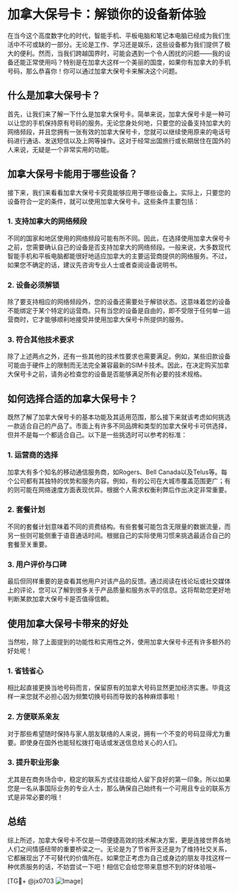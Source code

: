 # 加拿大保号卡：解锁你的设备新体验

在当今这个高度数字化的时代，智能手机、平板电脑和笔记本电脑已经成为我们生活中不可或缺的一部分。无论是工作、学习还是娱乐，这些设备都为我们提供了极大的便利。然而，当我们跨越国界时，可能会遇到一个令人困扰的问题——我的设备还能正常使用吗？特别是在加拿大这样一个美丽的国度，如果你有加拿大的手机号码，那么恭喜你！你可以通过加拿大保号卡来解决这个问题。

## 什么是加拿大保号卡？

首先，让我们来了解一下什么是加拿大保号卡。简单来说，加拿大保号卡是一种可以让您的手机保持原有号码的服务。无论您身处何地，只要您的设备支持加拿大的网络频段，并且您拥有一张有效的加拿大保号卡，您就可以继续使用原来的电话号码进行通话、发送短信以及上网等操作。这对于经常出国旅行或长期居住在国外的人来说，无疑是一个非常实用的功能。

## 加拿大保号卡能用于哪些设备？

接下来，我们来看看加拿大保号卡究竟能够应用于哪些设备上。实际上，只要您的设备符合一定的条件，就可以使用加拿大保号卡。这些条件主要包括：

### 1. 支持加拿大的网络频段

不同的国家和地区使用的网络频段可能有所不同。因此，在选择使用加拿大保号卡之前，您需要确认自己的设备是否支持加拿大的网络频段。一般来说，大多数现代智能手机和平板电脑都能很好地适应加拿大的主要运营商提供的网络服务。不过，如果您不确定的话，建议先咨询专业人士或者查阅设备说明书。

### 2. 设备必须解锁

除了要支持相应的网络频段外，您的设备还需要处于解锁状态。这意味着您的设备不能绑定于某个特定的运营商。只有当您的设备是自由的，即不受限于任何单一运营商时，它才能够顺利地接受并使用加拿大保号卡所提供的服务。

### 3. 符合其他技术要求

除了上述两点之外，还有一些其他的技术性要求也需要满足。例如，某些旧款设备可能由于硬件上的限制而无法完全兼容最新的SIM卡技术。因此，在决定购买加拿大保号卡之前，请务必检查您的设备是否能够满足所有必要的技术规格。

## 如何选择合适的加拿大保号卡？

既然了解了加拿大保号卡的基本功能及其适用范围，那么接下来就该考虑如何挑选一款适合自己的产品了。市面上有许多不同品牌和类型的加拿大保号卡可供选择，但并不是每一个都适合自己。以下是一些挑选时可以参考的标准：

### 1. 运营商的选择

加拿大有多个知名的移动通信服务商，如Rogers、Bell Canada以及Telus等。每个公司都有其独特的优势和服务内容。例如，有的公司在大城市覆盖范围更广；有的则可能在网络速度方面表现优异。根据个人需求权衡利弊后作出决定非常重要。

### 2. 套餐计划

不同的套餐计划意味着不同的资费结构。有些套餐可能包含无限量的数据流量，而另一些则可能侧重于语音通话时间。根据自己的实际使用习惯来挑选最适合自己的套餐至关重要。

### 3. 用户评价与口碑

最后但同样重要的是查看其他用户对该产品的反馈。通过阅读在线论坛或社交媒体上的评论，您可以了解到很多关于产品质量和服务水平的信息。这将帮助您更好地判断某款加拿大保号卡是否值得信赖。

## 使用加拿大保号卡带来的好处

当然啦，除了上面提到的功能性和实用性之外，使用加拿大保号卡还有许多额外的好处呢！

### 1. 省钱省心

相比起直接更换当地号码而言，保留原有的加拿大号码显然更加经济实惠。毕竟这样一来您就不必担心因为频繁切换号码而导致的各种麻烦事啦！

### 2. 方便联系亲友

对于那些希望随时保持与家人朋友联络的人来说，拥有一个不变的号码显得尤为重要。即使身在国外也能轻松拨打电话或发送信息给关心的人们。

### 3. 提升职业形象

尤其是在商务场合中，稳定的联系方式往往能给人留下良好的第一印象。所以如果您是一名从事国际业务的专业人士，那么确保自己始终有一个可用且专业的联系方式是非常必要的哦！

## 总结

综上所述，加拿大保号卡不仅是一项便捷高效的技术解决方案，更是连接世界各地人们之间情感纽带的重要桥梁之一。无论是为了节省开支还是为了维持社交关系，它都展现出了不可替代的价值所在。如果您正考虑为自己或身边的朋友寻找这样一种优质服务的话，不妨尝试一下吧！相信它会给您带来意想不到的好体验哦~

[TG💪+ @jx0703 ![Image](https://github.com/user-attachments/assets/dbca1d08-cadb-493c-b0ec-ad6f7a83f270)]